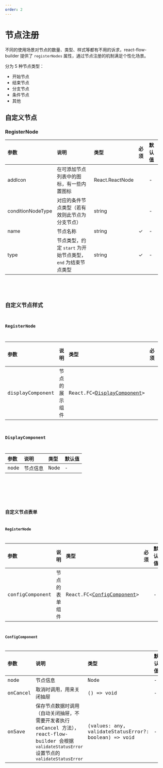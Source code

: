 ```yaml
---
order: 2
---
```


# 节点注册

不同的使用场景对节点的数量、类型、样式等都有不用的诉求，react-flow-builder 提供了 `registerNodes` 属性，通过节点注册的机制满足个性化场景。

分为 5 种节点类型：

- 开始节点
- 结束节点
- 分支节点
- 条件节点
- 其他

## 自定义节点

### RegisterNode

| 参数              | 说明                                                        | 类型            | 必须 | 默认值 |
| :---------------- | :---------------------------------------------------------- | :-------------- | :--- | :----- |
| addIcon           | 在可添加节点列表中的图标，有一些内置图标                    | React.ReactNode |      | -      |
| conditionNodeType | 对应的条件节点类型（若有效则此节点为分支节点）              | string          |      | -      |
| name              | 节点名称                                                    | string          | ✓    | -      |
| type              | 节点类型，约定 `start` 为开始节点类型，`end` 为结束节点类型 | string          | ✓    | -      |

<br>

<code src="./demo/node/register/index.tsx" />

## 自定义节点样式

### RegisterNode

| 参数             | 说明           | 类型                                              | 必须 | 默认值 |
| :--------------- | :------------- | :------------------------------------------------ | :--- | :----- |
| displayComponent | 节点的展示组件 | React.FC\<[DisplayComponent](#displaycomponent)\> |      | -      |

### DisplayComponent

| 参数 | 说明     | 类型 | 默认值 |
| :--- | :------- | :--- | :----- |
| node | 节点信息 | Node | -      |

<br>

<code src="./demo/node/display/index.tsx" />

## 自定义节点表单

### RegisterNode

| 参数            | 说明           | 类型                                            | 必须 | 默认值 |
| :-------------- | :------------- | :---------------------------------------------- | :--- | :----- |
| configComponent | 节点的表单组件 | React.FC\<[ConfigComponent](#configcomponent)\> |      | -      |

### ConfigComponent

| 参数     | 说明                                                                                                                                                 | 类型                                                 | 默认值 |
| :------- | :--------------------------------------------------------------------------------------------------------------------------------------------------- | :--------------------------------------------------- | :----- |
| node     | 节点信息                                                                                                                                             | Node                                                 | -      |
| onCancel | 取消时调用，用来关闭抽屉                                                                                                                             | () => void                                           | -      |
| onSave   | 保存节点数据时调用（自动关闭抽屉，不需要开发者执行 onCancel 方法），react-flow-builder 会根据 `validateStatusError` 设置节点的 `validateStatusError` | (values: any, validateStatusError?: boolean) => void | -      |

<br>

<code src="./demo/node/form/index.tsx" />
